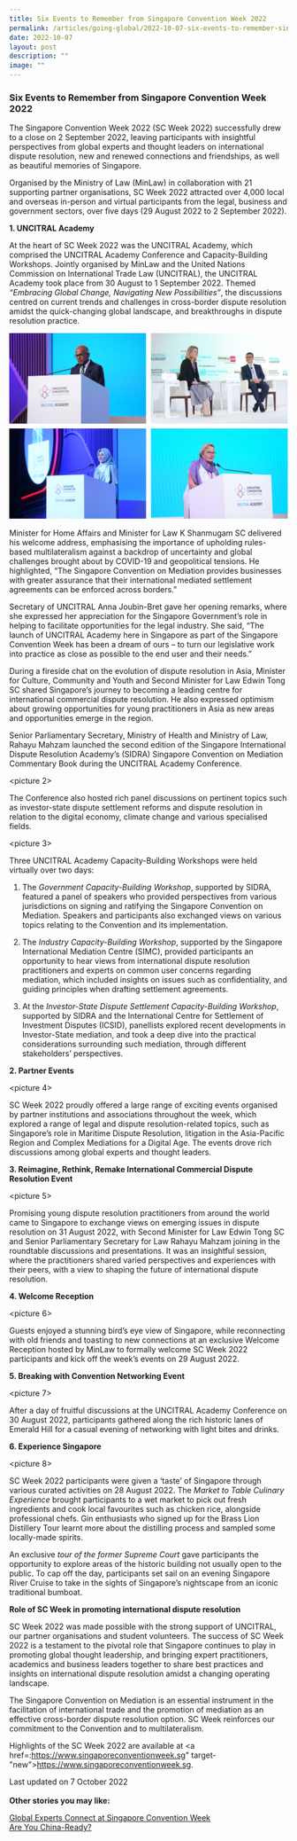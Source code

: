 ```yaml
---
title: Six Events to Remember from Singapore Convention Week 2022
permalink: /articles/going-global/2022-10-07-six-events-to-remember-singapore-convention-week-2022/
date: 2022-10-07
layout: post
description: ""
image: ""
---
```

### **Six Events to Remember from Singapore Convention Week 2022**

The Singapore Convention Week 2022 (SC Week 2022) successfully drew to a close on 2 September 2022, leaving participants with insightful perspectives from global experts and thought leaders on international dispute resolution, new and renewed connections and friendships, as well as beautiful memories of Singapore. 

Organised by the Ministry of Law (MinLaw) in collaboration with 21 supporting partner organisations, SC Week 2022 attracted over 4,000 local and overseas in-person and virtual participants from the legal, business and government sectors, over five days (29 August 2022 to 2 September 2022).

<b>1.	UNCITRAL Academy </b>

At the heart of SC Week 2022 was the UNCITRAL Academy, which comprised the UNCITRAL Academy Conference and Capacity-Building Workshops. Jointly organised by MinLaw and the United Nations Commission on International Trade Law (UNCITRAL), the UNCITRAL Academy took place from 30 August to 1 September 2022. Themed <i>“Embracing Global Change, Navigating New Possibilities”</i>, the discussions centred on current trends and challenges in cross-border dispute resolution amidst the quick-changing global landscape, and breakthroughs in dispute resolution practice.

![](/images/SCWeek2022/SCW1.png)

Minister for Home Affairs and Minister for Law K Shanmugam SC delivered his welcome address, emphasising the importance of upholding rules-based multilateralism against a backdrop of uncertainty and global challenges brought about by COVID-19 and geopolitical tensions. He highlighted, “The Singapore Convention on Mediation provides businesses with greater assurance that their international mediated settlement agreements can be enforced across borders.”

Secretary of UNCITRAL Anna Joubin-Bret gave her opening remarks, where she expressed her appreciation for the Singapore Government’s role in helping to facilitate opportunities for the legal industry. She said, “The launch of UNCITRAL Academy here in Singapore as part of the Singapore Convention Week has been a dream of ours – to turn our legislative work into practice as close as possible to the end user and their needs.” 

During a fireside chat on the evolution of dispute resolution in Asia, Minister for Culture, Community and Youth and Second Minister for Law Edwin Tong SC shared Singapore’s journey to becoming a leading centre for international commercial dispute resolution. He also expressed optimism about growing opportunities for young practitioners in Asia as new areas and opportunities emerge in the region.

Senior Parliamentary Secretary, Ministry of Health and Ministry of Law, Rahayu Mahzam launched the second edition of the Singapore International Dispute Resolution Academy’s (SIDRA) Singapore Convention on Mediation Commentary Book during the UNCITRAL Academy Conference. 
 
 <picture 2>
 
The Conference also hosted rich panel discussions on pertinent topics such as investor-state dispute settlement reforms and dispute resolution in relation to the digital economy, climate change and various specialised fields.
 
<picture 3>

Three UNCITRAL Academy Capacity-Building Workshops were held virtually over two days:  

1.	The <i>Government Capacity-Building Workshop</i>, supported by SIDRA, featured a panel of speakers who provided perspectives from various jurisdictions on signing and ratifying the Singapore Convention on Mediation. Speakers and participants also exchanged views on various topics relating to the Convention and its implementation. 

2.	The <i>Industry Capacity-Building Workshop</i>, supported by the Singapore International Mediation Centre (SIMC), provided participants an opportunity to hear views from international dispute resolution practitioners and experts on common user concerns regarding mediation, which included insights on issues such as confidentiality, and guiding principles when drafting settlement agreements. 

3.	At the <i>Investor-State Dispute Settlement Capacity-Building Workshop</i>, supported by SIDRA and the International Centre for Settlement of Investment Disputes (ICSID), panellists explored recent developments in Investor-State mediation, and took a deep dive into the practical considerations surrounding such mediation, through different stakeholders’ perspectives.

<b>2.	Partner Events</b>
 
 <picture 4>
 
SC Week 2022 proudly offered a large range of exciting events organised by partner institutions and associations throughout the week, which explored a range of legal and dispute resolution-related topics, such as Singapore’s role in Maritime Dispute Resolution, litigation in the Asia-Pacific Region and Complex Mediations for a Digital Age. The events drove rich discussions among global experts and thought leaders. 

<b>3.	Reimagine, Rethink, Remake International Commercial Dispute Resolution Event</b>
 
 <picture 5>
 
Promising young dispute resolution practitioners from around the world came to Singapore to exchange views on emerging issues in dispute resolution on 31 August 2022, with Second Minister for Law Edwin Tong SC and Senior Parliamentary Secretary for Law Rahayu Mahzam joining in the roundtable discussions and presentations. It was an insightful session, where the practitioners shared varied perspectives and experiences with their peers, with a view to shaping the future of international dispute resolution.  

<b>4.	Welcome Reception</b>

<picture 6>
 
Guests enjoyed a stunning bird’s eye view of Singapore, while reconnecting with old friends and toasting to new connections at an exclusive Welcome Reception hosted by MinLaw to formally welcome SC Week 2022 participants and kick off the week’s events on 29 August 2022.

<b>5.	Breaking with Convention Networking Event</b>

<picture 7>

After a day of fruitful discussions at the UNCITRAL Academy Conference on 30 August 2022, participants gathered along the rich historic lanes of Emerald Hill for a casual evening of networking with light bites and drinks.  

<b>6.	Experience Singapore</b>

<picture 8> 

SC Week 2022 participants were given a ‘taste’ of Singapore through various curated activities on 28 August 2022. 
The <i>Market to Table Culinary Experience</i> brought participants to a wet market to pick out fresh ingredients and cook local favourites such as chicken rice, alongside professional chefs. Gin enthusiasts who signed up for the Brass Lion Distillery Tour learnt more about the distilling process and sampled some locally-made spirits. 

An exclusive <i>tour of the former Supreme Court</i> gave participants the opportunity to explore areas of the historic building not usually open to the public. To cap off the day, participants set sail on an evening Singapore River Cruise to take in the sights of Singapore’s nightscape from an iconic traditional bumboat. 

<b>Role of SC Week in promoting international dispute resolution</b>

SC Week 2022 was made possible with the strong support of UNCITRAL, our partner organisations and student volunteers. 
The success of SC Week 2022 is a testament to the pivotal role that Singapore continues to play in promoting global thought leadership, and bringing expert practitioners, academics and business leaders together to share best practices and insights on international dispute resolution amidst a changing operating landscape. 

The Singapore Convention on Mediation is an essential instrument in the facilitation of international trade and the promotion of mediation as an effective cross-border dispute resolution option. SC Week reinforces our commitment to the Convention and to multilateralism.

Highlights of the SC Week 2022 are available at <a href=:https://www.singaporeconventionweek.sg" target-"new">https://www.singaporeconventionweek.sg</a>. 


Last updated on 7 October 2022
<br>
<br>
<b>Other stories you may like:</b>

<a href="https://insight.mlaw.gov.sg/articles/going-global/2021-10-01-global-experts-connect-at-singapore-convention-week" target="new">Global Experts Connect at Singapore Convention Week</a><br><a href="https://insight.mlaw.gov.sg/articles/going-global/2021-11-30-are-you-china-ready" target="new">Are You China-Ready?</a>